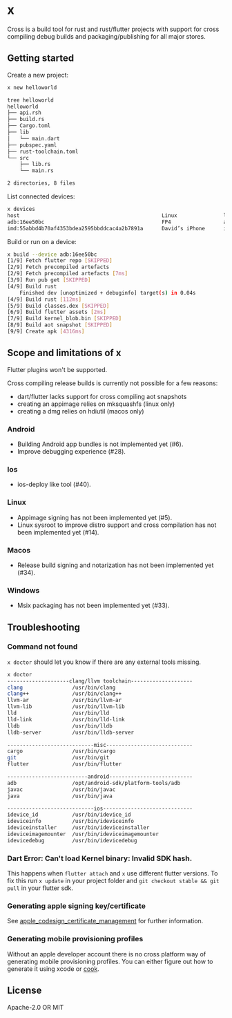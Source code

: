 # x
Cross is a build tool for rust and rust/flutter projects with support for cross compiling debug
builds and packaging/publishing for all major stores.

## Getting started
Create a new project:
```sh
x new helloworld

tree helloworld
helloworld
├── api.rsh
├── build.rs
├── Cargo.toml
├── lib
│   └── main.dart
├── pubspec.yaml
├── rust-toolchain.toml
└── src
    ├── lib.rs
    └── main.rs

2 directories, 8 files
```

List connected devices:
```sh
x devices
host                                              Linux               linux x64           Arch Linux 5.16.10-arch1-1
adb:16ee50bc                                      FP4                 android arm64       Android 11 (API 30)
imd:55abbd4b70af4353bdea2595bbddcac4a2b7891a      David’s iPhone      ios arm64           iPhone OS 15.3.1
```

Build or run on a device:
```sh
x build --device adb:16ee50bc
[1/9] Fetch flutter repo [SKIPPED]
[2/9] Fetch precompiled artefacts
[2/9] Fetch precompiled artefacts [7ms]
[3/9] Run pub get [SKIPPED]
[4/9] Build rust
    Finished dev [unoptimized + debuginfo] target(s) in 0.04s
[4/9] Build rust [112ms]
[5/9] Build classes.dex [SKIPPED]
[6/9] Build flutter assets [2ms]
[7/9] Build kernel_blob.bin [SKIPPED]
[8/9] Build aot snapshot [SKIPPED]
[9/9] Create apk [4316ms]
```

## Scope and limitations of x
Flutter plugins won't be supported.

Cross compiling release builds is currently not possible for a few reasons:

 - dart/flutter lacks support for cross compiling aot snapshots
 - creating an appimage relies on mksquashfs (linux only)
 - creating a dmg relies on hdiutil (macos only)

### Android
 - Building Android app bundles is not implemented yet (#6).
 - Improve debugging experience (#28).

### Ios
 - ios-deploy like tool (#40).

### Linux
 - Appimage signing has not been implemented yet (#5).
 - Linux sysroot to improve distro support and cross compilation has not been implemented yet (#14).

### Macos
 - Release build signing and notarization has not been implemented yet (#34).

### Windows
 - Msix packaging has not been implemented yet (#33).

## Troubleshooting

### Command not found
`x doctor` should let you know if there are any external tools missing.

```sh
x doctor
--------------------clang/llvm toolchain--------------------
clang                /usr/bin/clang
clang++              /usr/bin/clang++
llvm-ar              /usr/bin/llvm-ar
llvm-lib             /usr/bin/llvm-lib
lld                  /usr/bin/lld
lld-link             /usr/bin/lld-link
lldb                 /usr/bin/lldb
lldb-server          /usr/bin/lldb-server

----------------------------misc----------------------------
cargo                /usr/bin/cargo
git                  /usr/bin/git
flutter              /usr/bin/flutter

--------------------------android---------------------------
adb                  /opt/android-sdk/platform-tools/adb
javac                /usr/bin/javac
java                 /usr/bin/java

----------------------------ios-----------------------------
idevice_id           /usr/bin/idevice_id
ideviceinfo          /usr/bin/ideviceinfo
ideviceinstaller     /usr/bin/ideviceinstaller
ideviceimagemounter  /usr/bin/ideviceimagemounter
idevicedebug         /usr/bin/idevicedebug
```

### Dart Error: Can't load Kernel binary: Invalid SDK hash.
This happens when `flutter attach` and `x` use different flutter versions. To fix this run
`x update` in your project folder and `git checkout stable && git pull` in your flutter sdk.

### Generating apple signing key/certificate
See [apple_codesign_certificate_management](https://github.com/indygreg/PyOxidizer/blob/main/apple-codesign/docs/apple_codesign_certificate_management.rst) for further information.

### Generating mobile provisioning profiles
Without an apple developer account there is no cross platform way of generating mobile provisioning
profiles. You can either figure out how to generate it using xcode or [cook](https://github.com/n3d1117/cook).

## License
Apache-2.0 OR MIT
